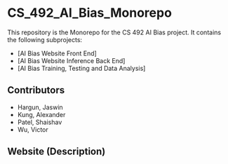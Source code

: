 # CS_492_AI_Bias_Monorepo

This repository is the Monorepo for the CS 492 AI Bias project. It contains the following subprojects:

- [AI Bias Website Front End]
- [AI Bias Website Inference Back End]
- [AI Bias Training, Testing and Data Analysis]

## Contributors

- Hargun, Jaswin
- Kung, Alexander
- Patel, Shaishav
- Wu, Victor

## Website (Description)

[](https://cs492-project-woad.vercel.app/)
